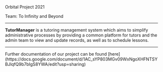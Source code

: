 Orbital Project 2021

Team: To Infinity and Beyond
<hr/>
<strong>TutorManager</strong> is a tutoring management system which aims to simplify administrative processes by providing a common platform for tutors and the admin team to view and update records, as well as to schedule lessons.
<hr/>
Further documentation of our project can be found [here](https://docs.google.com/document/d/1AC_sYP803MGv09WxNgoXHFNTSYBJlqfQ9b7bIgS8YWA/edit?usp=sharing)
